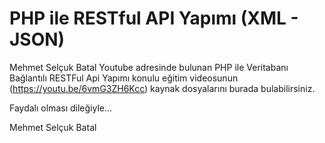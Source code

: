 # PHP ile RESTful API Yapımı (XML - JSON)

Mehmet Selçuk Batal Youtube adresinde bulunan PHP ile Veritabanı Bağlantılı RESTFul Api Yapımı konulu eğitim videosunun (https://youtu.be/6vmG3ZH6Kcc) kaynak dosyalarını burada bulabilirsiniz.

Faydalı olması dileğiyle...

Mehmet Selçuk Batal
